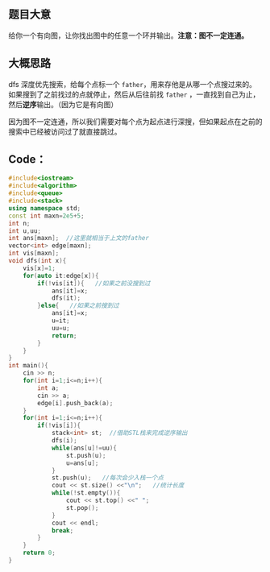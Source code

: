 ## 题目大意
给你一个有向图，让你找出图中的任意一个环并输出。**注意：图不一定连通。**

## 大概思路
dfs 深度优先搜索，给每个点标一个 `father`，用来存他是从哪一个点搜过来的。如果搜到了之前找过的点就停止，然后从后往前找 `father` ，一直找到自己为止，然后**逆序**输出。（因为它是有向图）

因为图不一定连通，所以我们需要对每个点为起点进行深搜，但如果起点在之前的搜索中已经被访问过了就直接跳过。

## Code：
```cpp
#include<iostream>
#include<algorithm>
#include<queue>
#include<stack>
using namespace std;
const int maxn=2e5+5;
int n;
int u,uu;
int ans[maxn];  //这里就相当于上文的father
vector<int> edge[maxn];
int vis[maxn];
void dfs(int x){
	vis[x]=1;
	for(auto it:edge[x]){
		if(!vis[it]){   //如果之前没搜到过
			ans[it]=x;
			dfs(it);   
		}else{   //如果之前搜到过
			ans[it]=x;
			u=it;
			uu=u;
			return;
		}
	}
}
int main(){
	cin >> n;
	for(int i=1;i<=n;i++){
		int a;
		cin >> a;
		edge[i].push_back(a);
	}
	for(int i=1;i<=n;i++){
		if(!vis[i]){
			stack<int> st;  //借助STL栈来完成逆序输出
			dfs(i);
			while(ans[u]!=uu){
				st.push(u);
				u=ans[u];
			}
			st.push(u);   //每次会少入栈一个点
			cout << st.size() <<"\n";   //统计长度
			while(!st.empty()){
				cout << st.top() <<" ";
				st.pop();
			}
			cout << endl;
			break;
		}
	}
	return 0;
}
```
